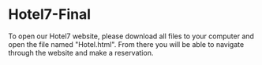 # Hotel7-Final

To open our Hotel7 website, please download all files to your computer and open the file named "Hotel.html". From there you will be able to navigate through the website and make a reservation.
